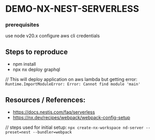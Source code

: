 # DEMO-NX-NEST-SERVERLESS

### prerequisites

use node v20.x
configure aws cli credentials

## Steps to reproduce

- npm install
- npx nx deploy graphql

// This will deploy application on aws lambda but getting error: `Runtime.ImportModuleError: Error: Cannot find module 'main'`

## Resources / References:

- https://docs.nestjs.com/faq/serverless
- https://nx.dev/recipes/webpack/webpack-config-setup

// steps used for initial setup:
`npx create-nx-workspace nd-server --preset=nest --bundler=webpack`

